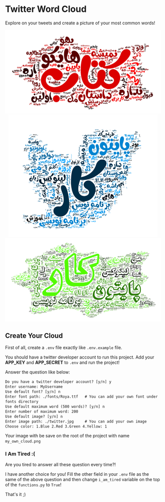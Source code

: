 # Twitter Word Cloud

Explore on your tweets and create a picture of your most common words!

<p align="center">
  <img src="cloud-red-bl.png" />
  <img src="twitter-blue.png" />
  <img src="cloud-green-ts.png" />
</p>

## Create Your Cloud

First of all, create a `.env` file exactly like `.env.example` file.

You should have a twitter developer account to run this project.
Add your **APP_KEY** and **APP_SECRET** to `.env` and run the project!

Answer the question like below:

    Do you have a twitter developer account? [y/n] y
    Enter username: MyUsername
    Use default font? [y/n] n 
    Enter font path: ./fonts/Roya.ttf   # You can add your own font under fonts directory
    Use default maximum word (500 words)? [y/n] n
    Enter number of maximum word: 200
    Use default image? [y/n] n
    Enter image path: ./twitter.jpg     # You can add your own image
    Choose color: 1.Blue 2.Red 3.Green 4.Yellow: 1

Your image with be save on the root of the project with name `my_own_cloud.png`

### I Am Tired :(

Are you tired to answer all these question every time?!

I have another choice for you! Fill the other field in your `.env` file as the same of the above question and then change `i_am_tired` variable on the top of the `functions.py` to `True`!

That's it ;)




